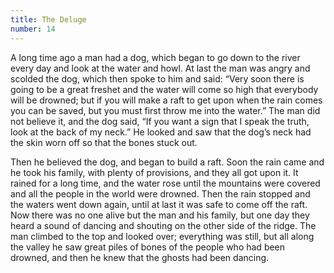```yaml
---
title: The Deluge
number: 14
---
```

A long time ago a man had a dog, which began to go down to the river every day and look at the water and howl. At last the man was angry and scolded the dog, which then spoke to him and said: “Very soon there is going to be a great freshet and the water will come so high that everybody will be drowned; but if you will make a raft to get upon when the rain comes you can be saved, but you must first throw me into the water.” The man did not believe it, and the dog said, “If you want a sign that I speak the truth, look at the back of my neck.” He looked and saw that the dog’s neck had the skin worn off so that the bones stuck out.

Then he believed the dog, and began to build a raft. Soon the rain came and he took his family, with plenty of provisions, and they all got upon it. It rained for a long time, and the water rose until the mountains were covered and all the people in the world were drowned. Then the rain stopped and the waters went down again, until at last it was safe to come off the raft. Now there was no one alive but the man and his family, but one day they heard a sound of dancing and shouting on the other side of the ridge. The man climbed to the top and looked over; everything was still, but all along the valley he saw great piles of bones of the people who had been drowned, and then he knew that the ghosts had been dancing.

